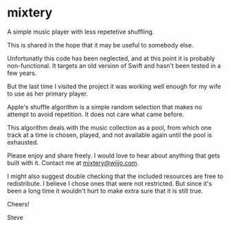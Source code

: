 # mixtery

A simple music player with less repetetive shuffling.

This is shared in the hope that it may be useful to somebody else.

Unfortunatly this code has been neglected, and at this point it is probably
non-functional. It targets an old version of Swift and hasn't been tested
in a few years.

But the last time I visited the project it was working well enough for my wife
to use as her primary player.

Apple's shuffle algorithm is a simple random selection that makes no attempt to
avoid repetition. It does not care what came before.

This algorithm deals with the music collection as a pool, from which one track
at a time is chosen, played, and not available again until the pool is exhausted.

Please enjoy and share freely. I would love to hear about anything that gets
built with it. Contact me at mixtery@wijjo.com.

I might also suggest double checking that the included resources are free
to redistribute. I believe I chose ones that were not restricted. But since it's
been a long time it wouldn't hurt to make extra sure that it is still true.

Cheers!

Steve
